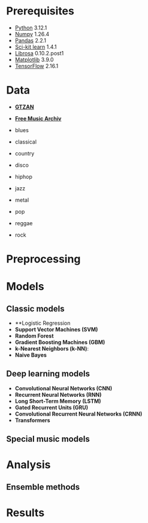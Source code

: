 # Prerequisites
- [Python](https://www.python.org/) 3.12.1
- [Numpy](https://numpy.org) 1.26.4 
- [Pandas](https://pandas.pydata.org/) 2.2.1
- [Sci-kit learn](https://scikit-learn.org/stable/) 1.4.1
- [Librosa](https://librosa.org/librosa/) 0.10.2.post1
- [Matplotlib](https://matplotlib.org/) 3.9.0
- [TensorFlow](https://www.tensorflow.org/) 2.16.1

# Data
- [**GTZAN**](https://www.tensorflow.org/datasets/catalog/gtzan?hl=ru)
- [**Free Music Archiv**](https://github.com/mdeff/fma/tree/master)

- blues
- classical
- country
- disco
- hiphop
- jazz
- metal
- pop
- reggae
- rock

# Preprocessing

# Models

## Classic models
- **Logistic Regression
- **Support Vector Machines (SVM)**
- **Random Forest**
- **Gradient Boosting Machines (GBM)**
- **k-Nearest Neighbors (k-NN)**: 
- **Naive Bayes**

## Deep learning models
- **Convolutional Neural Networks (CNN)**
- **Recurrent Neural Networks (RNN)**
- **Long Short-Term Memory (LSTM)**
- **Gated Recurrent Units (GRU)**
- **Convolutional Recurrent Neural Networks (CRNN)**
- **Transformers**

## Special music models


# Analysis
## Ensemble methods


# Results